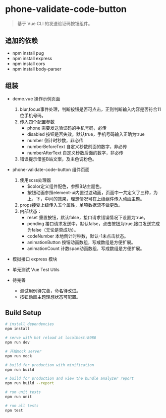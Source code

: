# phone-validate-code-button

> 基于 Vue CLI 的发送验证码按钮组件。

## 追加的依赖
* npm install pug
* npm install express
* npm install cors
* npm install body-parser

## 组装

* deme.vue 操作示例页面
     1. blur,focus事件处理，判断按钮是否可点击，正则判断输入内容是否符合11位手机号码。
     2. 传入四个配置参数
          - phone 需要发送验证码的手机号码，必传
          - disabled 按钮是否失效，默认true，手机号码输入正确为true
          - number 倒计时秒数，非必传
          - numberBeforeText 自定义秒数前面的数字，非必传
          - numberAfterText 自定义秒数后面的数字，非必传
     3. 错误提示借鉴B站文案，及主色调粉色。

* phone-validate-code-button 组件页面
     1. 使用scss处理器
          - $color定义组件配色，参照B站主题色。
          - 按钮动画参照element-ui内置过渡动画，页面中一共定义了三种，为上，下，中间的效果，理想情况可在上级组件传入动画主题。
     2. props接受上级传入五个属性，单项数据流不做更改。
     3. 内部状态：
          - reset 重置按钮，默认false，接口请求错误情况下设置为true。
          - pending 接口请求发送中，默认false，点击按钮为true,接口发送完成为false（无论是否成功）。
          - codeNumber 本地倒计时秒数，默认-1未点击状态。
          - animationButton 按钮动画数组，写成数组是方便扩展。
          - animationCount 计数span动画数组，写成数组是方便扩展。

* 模拟接口 express 模块

* 单元测试 Vue Test Utils

* 待完善
     - 测试用例待完善，命名待改进。
     - 按钮动画主题理想状态可配置。

## Build Setup

``` bash
# install dependencies
npm install

# serve with hot reload at localhost:8080
npm run dev

# 开始mock server
npm run mock

# build for production with minification
npm run build

# build for production and view the bundle analyzer report
npm run build --report

# run unit tests
npm run unit

# run all tests
npm test
```
